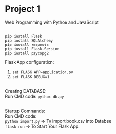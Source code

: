 # Project 1

Web Programming with Python and JavaScript <br><br>

`pip install Flask` <br>
`pip install SQLAlchemy` <br>
`pip install requests` <br>
`pip install Flask-Session` <br>
`pip install psycopg2`<br>


Flask App configuration:
1. `set FLASK_APP=application.py` <br> 
2. `set FLASK_DEBUG=1` <br><br>

Creating DATABASE:<br>
Run CMD code: `python db.py` <br><br>

Startup Commands: <br>
Run CMD code: <br>
`python import.py` => To import book.csv into Databse <br>
`flask run`  =>  To Start Your Flask App.

